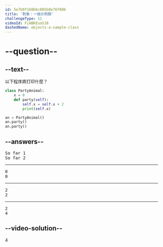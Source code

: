 ```yaml
---
id: 5e7b9f160b6c005b0e76f086
title: '對象：一個示例類'
challengeType: 11
videoId: FiABKEuaSJ8
dashedName: objects-a-sample-class
---
```


# --question--

## --text--

以下程序將打印什麼？

```python
class PartyAnimal:
    x = 0
    def party(self):
        self.x = self.x + 2
        print(self.x)

an = PartyAnimal()
an.party()
an.party()
```

## --answers--

<pre>
So far 1
So far 2
</pre>

---

<pre>
0
0
</pre>

---

<pre>
2
2
</pre>

---

<pre>
2
4
</pre>

## --video-solution--

4

